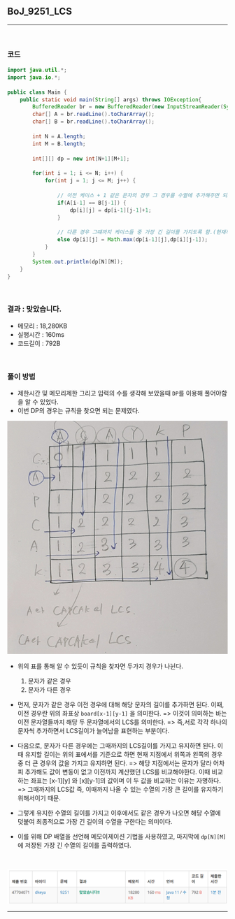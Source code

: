 ## BoJ_9251_LCS

---

<br />

### 코드

```java
import java.util.*;
import java.io.*;

public class Main {
	public static void main(String[] args) throws IOException{
		BufferedReader br = new BufferedReader(new InputStreamReader(System.in));
		char[] A = br.readLine().toCharArray();
		char[] B = br.readLine().toCharArray();
		
		int N = A.length;
		int M = B.length;
		
		int[][] dp = new int[N+1][M+1];
		
		for(int i = 1; i <= N; i++) {
			for(int j = 1; j <= M; j++) {
				
				// 이전 케이스 + 1 같은 문자의 경우 그 경우를 수열에 추가해주면 되므로
				if(A[i-1] == B[j-1]) {
					dp[i][j] = dp[i-1][j-1]+1; 
				}
				
				// 다른 경우 그떄까지 케이스들 중 가장 긴 길이를 가지도록 함.(현재까지의 LCS 유지)
				else dp[i][j] = Math.max(dp[i-1][j],dp[i][j-1]);
			}
		}		
		System.out.println(dp[N][M]);
	}
}

```

<br />


### 결과 : 맞았습니다.

- 메모리 : 18,280KB
- 실행시간 : 160ms
- 코드길이 : 792B

<br />

### 풀이 방법
- 제한시간 및 메모리제한 그리고 입력의 수를 생각해 보았을때 `DP`를 이용해 풀어야함을 알 수 있었다.
- 이번 DP의 경우는 규칙을 찾으면 되는 문제였다. 
<span a7
lign="center">

![](./images/9251_table.jpg)

- 위의 표를 통해 알 수 있듯이 규칙을 찾자면 두가지 경우가 나뉜다.
  1. 문자가 같은 경우
  2. 문자가 다른 경우

- 먼저, 문자가 같은 경우 이전 경우에 대해 해당 문자의 길이를 추가하면 된다. 이때, 이전 경우란 위의 좌표상 `board[x-1][y-1]` 을 의미한다. => 이것이 의미하는 바는 이전 문자열들까지 해당 두 문자열에서의 LCS를 의미한다. => 즉,서로 각각 하나의 문자씩 추가하면서 LCS길이가 늘어남을 표현하는 부분이다.
- 다음으로, 문자가 다른 경우에는 그때까지의 LCS길이를 가지고 유지하면 된다. 이때 유지할 길이는 위의 표에서를 기준으로 하면 현재 지점에서 위쪽과 왼쪽의 경우 중 더 큰 경우의 값을 가지고 유지하면 된다. => 해당 지점에서는 문자가 달라 어차피 추가해도 값이 변동이 없고 이전까지 계산했던 LCS를 비교해야한다. 이때 비교하는 좌표는 [x-1][y] 와 [x][y-1]의 값이며 이 두 값을 비교하는 이유는 자명하다. => 그때까지의 LCS값 즉, 이때까지 나올 수 있는 수열의 가장 큰 길이를 유지하기 위해서이기 때문. 
- 그렇게 유지한 수열의 길이를 가지고 이후에서도 같은 경우가 나오면 해당 수열에 덧붙여 최종적으로 가장 긴 길이의 수열을 구한다는 의미이다.
- 이를 위해 DP 배열을 선언해 메모이제이션 기법을 사용하였고, 마지막에 `dp[N][M]`에 저장된 가장 긴 수열의 길이를 출력하였다.

</span>



<br />

<span align="center">

![](./images/boj9251.PNG)

</span>

---
